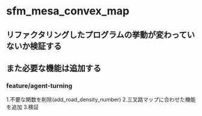 # sfm_mesa_convex_map
## リファクタリングしたプログラムの挙動が変わっていないか検証する
## また必要な機能は追加する
### feature/agent-turning
1.不要な関数を削除(add_road_density_number)
2.三叉路マップに合わせた機能を追加
3.検証